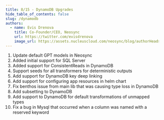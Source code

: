 ```yaml
---
title: 8/15 - DynamoDB Upgrades
hide_table_of_contents: false
slug: /dynamodb
authors:
  - name: Evis Drenova
    title: Co-Founder/CEO, Neosync
    url: https://twitter.com/evisdrenova
    image_url: https://assets.nucleuscloud.com/neosync/blog/authorHeadshots/evis.png
---
```


1. Update default GPT models in Neosync
2. Added initial support for SQL Server
3. Added support for ConsistentReads in DynamoDB
4. Support seeds for all transformers for deterministic outputs
5. Add support for DynamoDB key deep linking
6. Add support for configuring app resources in helm chart
7. Fix benthos issue from main lib that was causing type loss in DynamoDB
8. Add subsetting to DynamoDB
9. Add support to DynamoDB for default transformations of unmapped types
10. Fix a bug in Mysql that occurred when a column was named with a reserved keyword
